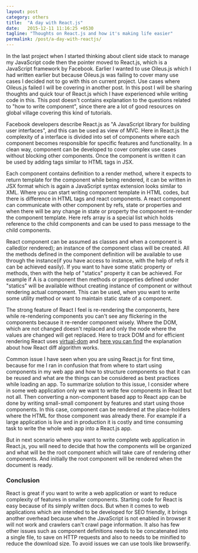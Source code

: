 ```yaml
---
layout: post
category: others
title:  "A day with React.js"
date:   2015-12-11 11:16:25 +0530
tagline: "Thoughts on React.js and how it's making life easier"
permalink: /post/a-day-with-reactjs/
---
```

In the last project when I started thinking about client side stack to manage my JavaScript code then the pointer moved to React.js, which is a JavaScript framework by Facebook. Earlier I wanted to use Oileus.js which I had written earlier but because Oileus.js was failing to cover many use cases I decided not to go with this on current project. Use cases where Oileus.js failed I will be covering in another post. In this post I will be sharing thoughts and quick tour of React.js which I have experienced while writing code in this. This post doesn't contains explanation to the questions related to "how to write component", since there are a lot of good resources on global village covering this kind of tutorials.


Facebook developers describe React.js as "A JavaScript library for building user interfaces", and this can be used as view of MVC. Here in React.js the complexity of a interface is divided into set of components where each component becomes responsible for specific features and functionality. In a clean way, component can be developed to cover complex use cases without blocking other components. Once the component is written it can be used by adding tags similar to HTML tags in JSX.

Each component contains definition to a render method, where it expects to return template for the component while being rendered, it can be written in JSX format which is again a JavaScript syntax extension looks similar to XML. Where you can start writing component template in HTML codes, but there is difference in HTML tags and react components. A react component can communicate with other component by refs, state or properties and when there will be any change in state or property the component re-render the component template. Here refs array is a special list which holds reference to the child components and can be used to pass message to the child components.

React component can be assumed as classes and when a component is called(or rendered); an instance of the component class will be created. All the methods defined in the component definition will be available to use through the instance(if you have access to instance, with the help of refs it can be achieved easily). If you want to have some static property or methods, then with the help of "statics" property it can be achieved. For example if A is a component then methods or properties defined under "statics" will be available without creating instance of component or without rendering actual component. This can be used, when you want to write some utility method or want to maintain static state of a component.

The strong feature of React I feel is re-rendering the components, here while re-rendering components you can't see any flickering in the components because it re-render component wisely. Where the DOM, which are not changed doesn't replaced and only the node where the values are changed will get replaced. Here to track DOM and for efficient rendering React uses [virtual-dom](https://github.com/Matt-Esch/virtual-dom) and [here you can find](http://calendar.perfplanet.com/2013/diff/) the explanation about how React diff algorithm works.

Common issue I have seen when you are using React.js for first time, because for me I ran in confusion that from where to start using components in my web app and how to structure components so that it can be reused and what are the things can be considered as best practices while loading an app. To summarize solution to this issue, I consider where in some web application only we want to write few components in React but not all. Then converting a non-component based app to React app can be done by writing small-small component by features and start using those components. In this case, component can be rendered at the place-holders where the HTML for those component was already there. For example if a large application is live and in production it is costly and time consuming task to write the whole web app into a React.js app.

But in next scenario where you want to write complete web application in React.js, you will need to decide that how the components will be organized and what will be the root component which will take care of rendering other components. And initially the root component will be rendered when the document is ready.

### Conclusion

React is great if you want to write a web application or want to reduce complexity of features in smaller components. Starting code for React is easy because of its simply written docs. But when it comes to web applications which are intended to be developed for SEO friendly, it brings another overhead because when the JavaScript is not enabled in browser it will not work and crawlers can't crawl page information. It also has few other issues such as component definitions needs to be concatenated into a single file, to save on HTTP requests and also to needs to be minified to reduce the download size. To avoid issues we can use tools like browserify.